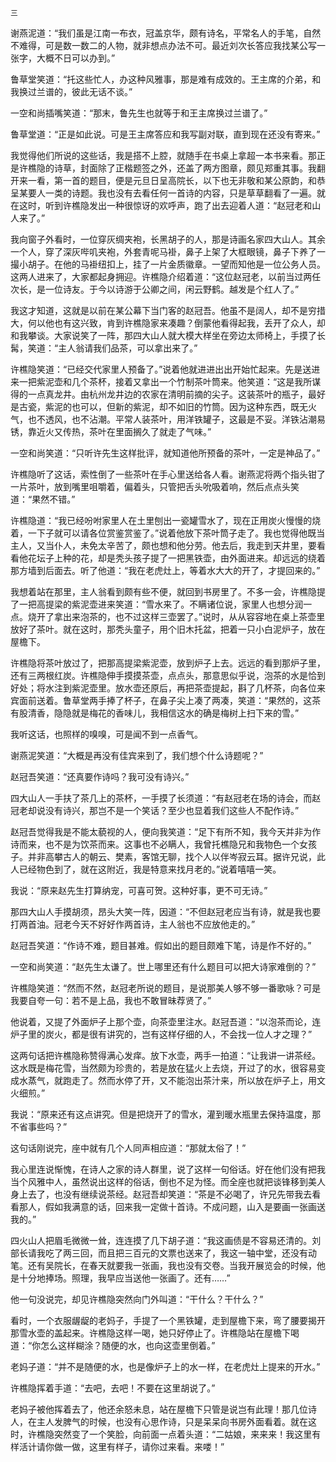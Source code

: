     三 

   谢燕泥道：“我们虽是江南一布衣，冠盖京华，颇有诗名，平常名人的手笔，自然不难得，可是数一数二的人物，就非想点办法不可。最近刘次长答应我找某公写一张字，大概不日可以办到。”

   鲁草堂笑道：“托这些忙人，办这种风雅事，那是难有成效的。王主席的介弟，和我换过兰谱的，彼此无话不谈。”

   一空和尚插嘴笑道：“那末，鲁先生也就等于和王主席换过兰谱了。”

   鲁草堂道：“正是如此说。可是王主席答应和我写副对联，直到现在还没有寄来。”

   我觉得他们所说的这些话，我是搭不上腔，就随手在书桌上拿超一本书来看。那正是许樵隐的诗草，封面除了正楷题签之外，还盖了两方图章，颇见郑重其事。我翻开来一看，第一首的题目，便是元旦日呈高院长，以下也无非敬和某公原韵，和恭呈某要人一类的诗题。我也没有去看任何一首诗的内容，只是草草翻看了一遍。就在这时，听到许樵隐发出一种很惊讶的欢呼声，跑了出去迎着人道：“赵冠老和山人来了。”

   我向窗子外看时，一位穿灰绸夹袍，长黑胡子的人，那是诗画名家四大山人。其余一个人，穿了深灰哔叽夹袍，外套青呢马褂，鼻子上架了大框眼镜，鼻子下养了一撮小胡子。在他的马褂纽扣上，挂了一片金质徽章。一望而知他是一位公务人员。这两人进来了，大家都起身拥迎。许樵隐介绍着道：“这位赵冠老，以前当过两任次长，是一位诗友。于今以诗游于公卿之间，闲云野鹤。越发是个红人了。”

   我这才知道，这就是以前在某公幕下当门客的赵冠吾。他虽不是阔人，却不是穷措大，何以他也有这兴致，肯到许樵隐家来凑趣？倒蒙他看得起我，丢开了众人，却和我攀谈。大家说笑了一阵，那四大山人就大模大样坐在旁边太师椅上，手摸了长髯，笑道：“主人翁请我们品茶，可以拿出来了。”

   许樵隐笑道：“已经交代家里人预备了。”说着他就进进出出开始忙起来。先是送进来一把紫泥壶和几个茶杯，接着又拿出一个竹制茶叶筒来。他笑道：“这是我所谋得的一点真龙井。由杭州龙井边的农家在清明前摘的尖子。这装茶叶的瓶子，最好是古瓷，紫泥的也可以，但新的紫泥，却不如旧的竹筒。因为这种东西，既无火气，也不透风，也不沾潮。平常人装茶叶，用洋铁罐子，这最是不妥。洋铁沾潮易锈，靠近火又传热，茶叶在里面搁久了就走了气味。”

   一空和尚笑道：“只听许先生这样批评，就知道他所预备的茶叶，一定是神品了。”

   许樵隐听了这话，索性倒了一些茶叶在手心里送给各人看。谢燕泥将两个指头钳了一片茶叶，放到嘴里咀嚼着，偏着头，只管把舌头吮吸着响，然后点点头笑道：“果然不错。”

   许樵隐道：“我已经吩咐家里人在土里刨出一瓷罐雪水了，现在正用炭火慢慢的烧着，一下子就可以请各位赏鉴赏鉴了。”说着他放下茶叶筒子走了。我也觉得他既当主人，又当仆人，未免太辛苦了，颇也想和他分劳。他去后，我走到天井里，要看看他花坛子上种的花，却是秃头孩子提了一把黑铁壶，由外面进来。却远远的绕着那方墙到后面去。听了他道：“我在老虎灶上，等着水大大的开了，才提回来的。”

   我想着站在那里，主人翁看到颇有些不便，就回到书房里了。不多一会，许樵隐提了一把高提梁的紫泥壶进来笑道：“雪水来了。不瞒诸位说，家里人也想分润一点。烧开了拿出来泡茶的，也不过这样三壶罢了。”说时，从从容容地在桌上茶壶里放好了茶叶。就在这时，那秃头童子，用个旧木托盆，把着一只小白泥炉子，放在屋檐下。

   许樵隐将茶叶放过了，把那高提梁紫泥壶，放到炉子上去。远远的看到那炉子里，还有三两根红炭。许樵隐伸手摸摸茶壶，点点头，那意思似乎说，泡茶的水是恰到好处；将水注到紫泥壶里。放水壶还原后，再把茶壶提起，斟了几杯茶，向各位来宾面前送着。鲁草堂两手捧了杯子，在鼻子尖上凑了两凑，笑道：“果然的，这茶有股清香，隐隐就是梅花的香味儿，我相信这水的确是梅树上扫下来的雪。”

   我听这话，也照样的嗅嗅，可是闻不到一点香气。

   谢燕泥笑道：“大概是再没有佳宾来到了，我们想个什么诗题呢？”

   赵冠吾笑道：“还真要作诗吗？我可没有诗兴。”

   四大山人一手扶了茶几上的茶杯，一手摸了长须道：“有赵冠老在场的诗会，而赵冠老却说没有诗兴，那岂不是一个笑话？至少也显着我们这些人不配作诗。”

   赵冠吾觉得我是不能太藐视的人，便向我笑道：“足下有所不知，我今天并非为作诗而来，也不是为饮茶而来。这事也不必瞒人，我曾托樵隐兄和我物色一个女孩子。并非高攀古人的朝云、樊素，客馆无聊，找个人以伴岑寂云耳。据许兄说，此人已经物色到了，就在这附近，我是特意来找月老的。”说着嘻嘻一笑。

   我说：“原来赵先生打算纳宠，可喜可贺。这种好事，更不可无诗。”

   那四大山人手摸胡须，昂头大笑一阵，因道：“不但赵冠老应当有诗，就是我也要打两首油。冠老今天不好好作两首诗，主人翁也不应放他走的。”

   赵冠吾笑道：“作诗不难，题目甚难。假如出的题目颇难下笔，诗是作不好的。”

   一空和尚笑道：“赵先生太谦了。世上哪里还有什么题目可以把大诗家难倒的？”

   许樵隐笑道：“然而不然，赵冠老所说的题目，是说那美人够不够一番歌咏？可是我要自夸一句：若不是上品，我也不敢冒昧荐贤了。”

   他说着，又提了外面炉子上那个壶，向茶壶里注水。赵冠吾道：“以泡茶而论，连炉子里的炭火，都是很有讲究的，岂有这样仔细的人，不会找一位人才之理？”

   这两句话把许樵隐称赞得满心发痒。放下水壶，两手一拍道：“让我讲一讲茶经。这水既是梅花雪，当然颇为珍贵的，若是放在猛火上去烧，开过了的水，很容易变成水蒸气，就跑走了。然而水停了开，又不能泡出茶汁来，所以放在炉子上，用文火细煎。”

   我说：“原来还有这点讲究。但是把烧开了的雪水，灌到暖水瓶里去保持温度，那不省事些吗？”

   这句话刚说完，座中就有几个人同声相应道：“那就太俗了！”

   我心里连说惭愧，在诗人之家的诗人群里，说了这样一句俗话。好在他们没有把我当个风雅中人，虽然说出这样的俗话，倒也不足为怪。而全座也就把谈锋移到美人身上去了，也没有继续说茶经。赵冠吾却笑道：“茶是不必喝了，许兄先带我去看看那人，假如我满意的话，回来我一定做十首诗。不成问题，山入是要画一张画送我的。”

   四火山人把眉毛微微一耸，连连摸了几下胡子道：“我这画债是不容易还清的。刘部长请我吃了两三回，而且把三百元的文票也送来了，我这一轴中堂，还没有动笔。还有吴院长，在春天就要我一张画，我也没有交卷。当我开展览会的时候，他是十分地捧场。照理，我早应当送他一张画了。还有……”

   他一句没说完，却见许樵隐突然向门外叫道：“干什么？干什么？”

   看时，一个衣服龌龊的老妈子，手提了一个黑铁罐，走到屋檐下来，弯了腰要揭开那雪水壶的盖起来。许樵隐这样一喝，她只好停止了。许樵隐站在屋檐下喝道：“你怎么这样糊涂？随便的水，也向这壶里倒着。”

   老妈子道：“并不是随便的水，也是像炉子上的水一样，在老虎灶上提来的开水。”

   许樵隐挥着手道：“去吧，去吧！不要在这里胡说了。”

   老妈子被他挥着去了，他还余怒未息，站在屋檐下只管是说岂有此理！那几位诗人，在主人发脾气的时候，也没有心思作诗，只是呆呆向书房外面看着。就在这时，许樵隐突然变了一个笑脸，向前面一点着头道：“二姑娘，来来来！我这里有样活计请你做一做，这里有样子，请你过来看。来喽！”

